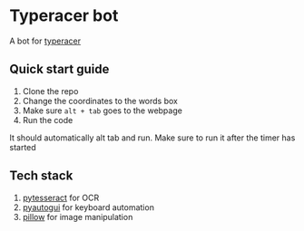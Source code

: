 # Typeracer bot
A bot for [typeracer](https://play.typeracer.com/)

## Quick start guide
1. Clone the repo
2. Change the coordinates to the words box
3. Make sure `alt + tab` goes to the webpage
4. Run the code

It should automatically alt tab and run.
Make sure to run it after the timer has started


## Tech stack
1. [pytesseract](https://pypi.org/project/pytesseract/) for OCR
2. [pyautogui](https://pyautogui.readthedocs.io/en/latest/) for keyboard automation
3. [pillow](https://pillow.readthedocs.io/en/stable/) for image manipulation